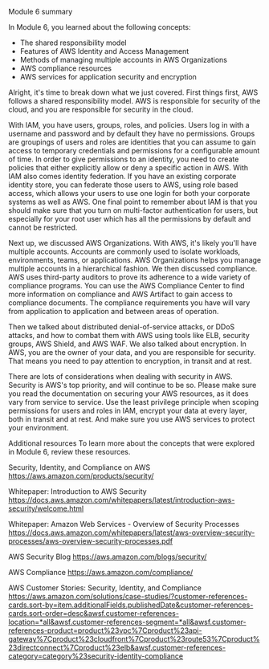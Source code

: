 Module 6 summary

In Module 6, you learned about the following concepts:

- The shared responsibility model
- Features of AWS Identity and Access Management
- Methods of managing multiple accounts in AWS Organizations
- AWS compliance resources
- AWS services for application security and encryption


Alright, it's time to break down what we just covered. First things first, AWS follows a shared responsibility model. AWS is responsible for security of the cloud, and you are responsible for security in the cloud. 

With IAM, you have users, groups, roles, and policies. Users log in with a username and password and by default they have no permissions. Groups are groupings of users and roles are identities that you can assume to gain access to temporary credentials and permissions for a configurable amount of time. In order to give permissions to an identity, you need to create policies that either explicitly allow or deny a specific action in AWS. With IAM also comes identity federation. If you have an existing corporate identity store, you can federate those users to AWS, using role based access, which allows your users to use one login for both your corporate systems as well as AWS. One final point to remember about IAM is that you should make sure that you turn on multi-factor authentication for users, but especially for your root user which has all the permissions by default and cannot be restricted. 

Next up, we discussed AWS Organizations. With AWS, it's likely you'll have multiple accounts. Accounts are commonly used to isolate workloads, environments, teams, or applications. AWS Organizations helps you manage multiple accounts in a hierarchical fashion. We then discussed compliance. AWS uses third-party auditors to prove its adherence to a wide variety of compliance programs. You can use the AWS Compliance Center to find more information on compliance and AWS Artifact to gain access to compliance documents. The compliance requirements you have will vary from application to application and between areas of operation. 

Then we talked about distributed denial-of-service attacks, or DDoS attacks, and how to combat them with AWS using tools like ELB, security groups, AWS Shield, and AWS WAF. 
We also talked about encryption. In AWS, you are the owner of your data, and you are responsible for security. That means you need to pay attention to encryption, in transit and at rest. 

There are lots of considerations when dealing with security in AWS. Security is AWS's top priority, and will continue to be so. Please make sure you read the documentation on securing your AWS resources, as it does vary from service to service. Use the least privilege principle when scoping permissions for users and roles in IAM, encrypt your data at every layer, both in transit and at rest. And make sure you use AWS services to protect your environment.


Additional resources
To learn more about the concepts that were explored in Module 6, review these resources.

Security, Identity, and Compliance on AWS
https://aws.amazon.com/products/security/

Whitepaper: Introduction to AWS Security
https://docs.aws.amazon.com/whitepapers/latest/introduction-aws-security/welcome.html

Whitepaper: Amazon Web Services - Overview of Security Processes
https://docs.aws.amazon.com/whitepapers/latest/aws-overview-security-processes/aws-overview-security-processes.pdf

AWS Security Blog
https://aws.amazon.com/blogs/security/

AWS Compliance
https://aws.amazon.com/compliance/

AWS Customer Stories: Security, Identity, and Compliance
https://aws.amazon.com/solutions/case-studies/?customer-references-cards.sort-by=item.additionalFields.publishedDate&customer-references-cards.sort-order=desc&awsf.customer-references-location=*all&awsf.customer-references-segment=*all&awsf.customer-references-product=product%23vpc%7Cproduct%23api-gateway%7Cproduct%23cloudfront%7Cproduct%23route53%7Cproduct%23directconnect%7Cproduct%23elb&awsf.customer-references-category=category%23security-identity-compliance
